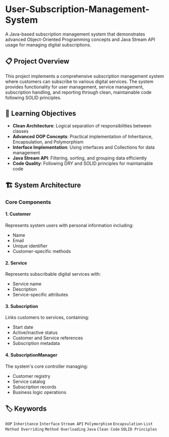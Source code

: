# User-Subscription-Management-System

A Java-based subscription management system that demonstrates advanced Object-Oriented Programming concepts and Java Stream API usage for managing digital subscriptions.

## 📋 Project Overview

This project implements a comprehensive subscription management system where customers can subscribe to various digital services. The system provides functionality for user management, service management, subscription handling, and reporting through clean, maintainable code following SOLID principles.

## 🎯 Learning Objectives

- **Clean Architecture**: Logical separation of responsibilities between classes
- **Advanced OOP Concepts**: Practical implementation of Inheritance, Encapsulation, and Polymorphism
- **Interface Implementation**: Using interfaces and Collections for data management
- **Java Stream API**: Filtering, sorting, and grouping data efficiently
- **Code Quality**: Following DRY and SOLID principles for maintainable code

## 🏗️ System Architecture

### Core Components

#### 1. Customer
Represents system users with personal information including:
- Name
- Email
- Unique identifier
- Customer-specific methods

#### 2. Service
Represents subscribable digital services with:
- Service name
- Description
- Service-specific attributes

#### 3. Subscription
Links customers to services, containing:
- Start date
- Active/inactive status
- Customer and Service references
- Subscription metadata

#### 4. SubscriptionManager
The system's core controller managing:
- Customer registry
- Service catalog
- Subscription records
- Business logic operations

## 🏷️ Keywords

`OOP` `Inheritance` `Interface` `Stream API` `Polymorphism` `Encapsulation` `List` `Method Overriding` `Method Overloading` `Java` `Clean Code` `SOLID Principles`
